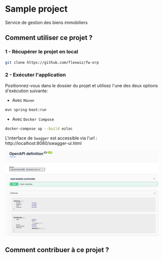 # Sample project
Service de gestion des biens immobiliers

## Comment utiliser ce projet ?

### 1 - Récupérer le projet en local

```sh
git clone https://github.com/flexwiz/fw-orp
```

### 2 - Exécuter l'application

Positionnez-vous dans le dossier du projet et utilisez l'une des deux options d'exécution suivante:



* Avec `Maven`

```sh
mvn spring-boot:run
```

* Avec `Docker Compose`

```sh
docker-compose up --build ezloc
```

L'interface de `Swagger` est accessible via l'url : http://localhost:8080/swagger-ui.html


![Swagger Open API](images/swagger.png)

## Comment contribuer à ce projet ?


